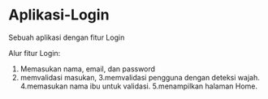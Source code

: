 # Aplikasi-Login
Sebuah aplikasi dengan fitur Login

Alur fitur Login:
1. Memasukan nama, email, dan password
2. memvalidasi masukan,
3.memvalidasi pengguna dengan deteksi wajah.
4.memasukan nama ibu untuk validasi.
5.menampilkan halaman Home.
